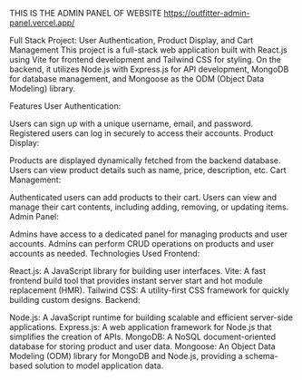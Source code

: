 THIS IS THE ADMIN PANEL OF WEBSITE 
https://outfitter-admin-panel.vercel.app/

Full Stack Project: User Authentication, Product Display, and Cart Management
This project is a full-stack web application built with React.js using Vite for frontend development and Tailwind CSS for styling. On the backend, it utilizes Node.js with Express.js for API development, MongoDB for database management, and Mongoose as the ODM (Object Data Modeling) library.

Features
User Authentication:

Users can sign up with a unique username, email, and password.
Registered users can log in securely to access their accounts.
Product Display:

Products are displayed dynamically fetched from the backend database.
Users can view product details such as name, price, description, etc.
Cart Management:

Authenticated users can add products to their cart.
Users can view and manage their cart contents, including adding, removing, or updating items.
Admin Panel:

Admins have access to a dedicated panel for managing products and user accounts.
Admins can perform CRUD operations on products and user accounts as needed.
Technologies Used
Frontend:

React.js: A JavaScript library for building user interfaces.
Vite: A fast frontend build tool that provides instant server start and hot module replacement (HMR).
Tailwind CSS: A utility-first CSS framework for quickly building custom designs.
Backend:

Node.js: A JavaScript runtime for building scalable and efficient server-side applications.
Express.js: A web application framework for Node.js that simplifies the creation of APIs.
MongoDB: A NoSQL document-oriented database for storing product and user data.
Mongoose: An Object Data Modeling (ODM) library for MongoDB and Node.js, providing a schema-based solution to model application data.


